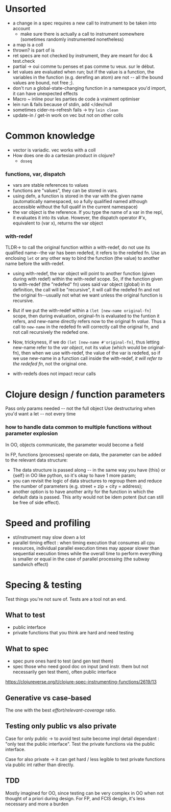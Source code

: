# Unsorted
- a change in a spec requires a new call to instrument to be taken into account
  - make sure there is actually a call to instrument somewhere (sometimes randomly instrumented nonetheless)
- a map is a coll
- thrown? is part of is
- ret specs are not checked by instrument, they are meant for doc & test.check
- partial -> oui comme tu penses et pas comme tu veux. sur le début.
- let values are evaluated when run; but if the value is a function, the variables in the function (e.g. derefing an atom) are not -- all the bound values are bound, not free ;).
- don't run a global-state-changing function in a namespace you'd import, it can have unexpected effects
- Macro ~ inline pour les parties de code à vraiment optimiser
- lein run & fails because of stdin, add </dev/null
- sometimes cider-ns-refresh fails -> try `lein clean`
- update-in / get-in work on vec but not on other colls

# Common knowledge
- vector is variadic. vec works with a coll
- How does one do a cartesian product in clojure?
  - ```doseq```

### functions, var, dispatch
- vars are stable references to values
- functions are "values", they can be stored in vars. 
- using defn, a function is stored in the var with the given name (automatically namespaced, so a fully qualified named although accessible without the full qualif in the current namespace)
- the var object is the reference. If you type the name of a var in the repl, it evaluates it into its value. However, the dispatch operator #'x, equivalent to (var x), returns the var object

### with-redef
TLDR-> to call the original function within a with-redef, do not use its qualified name--the var has been redefed, it refers to the redefed fn. Use an enclosing `let` or any other way to bind the function (the value) to another name before the with-redef.

- using with-redef, the var object will point to another function (given during with redef) within the with-redef scope. So, if the function given to with-redef (the "redefed" fn) uses said var object (global) in its definition, the call will be "recursive", it will call the redefed fn and not the original fn--usually not what we want unless the original function is recursive. 
- But if we put the with-redef within a `(let [new-name original-fn]` scope, then during evaluation, original-fn is evaluated to the funtion it refers, and new-name directly refers now to the original fn *value*. Thus a call to `new-name` in the redefed fn will correctly call the original fn, and not call recursively the redefed one.
- Now, trickyness, if we do `(let [new-name #'original-fn]`, thus letting new-name refer to the *var object*, not its value (which would be original-fn), then when we use with-redef, the value of the var is redefed, so if we use new-name in a function call inside the with-redef, *it will refer to the redefed fn*, not the original one.

- with-redefs does not impact recur calls

# Clojure design / function parameters

Pass only params needed -- not the full object
Use destructuring when you'd want a let -- not every time

### how to handle data common to multiple functions without parameter explosion
In OO, objects communicate, the parameter would become a field

In FP, functions (processes) operate on data, the parameter can be added to the relevant data structure:

- The data structure is passed along -- in the same way you have {this} or {self} in OO like python, so it's okay to have 1 more param;
- you can revisit the logic of data structures to regroup them and reduce the number of parameters (e.g. street + zip + city = address);
- another option is to have another arity for the function in which the default data is passed. This arity would not be idem potent (but can still be free of side effect).


# Speed and profiling
- st/instrument may slow down a lot
- parallel timing effect : when timing execution that consumes all cpu resources, individual parallel execution times may appear slower than sequential execution times while the overall time to perform everything is smaller or equal in the case of parallel processing (the subway sandwich effect)

# Specing & testing

Test things you're not sure of. Tests are a tool not an end.

## What to test
- public interface
- private functions that you think are hard and need testing

## What to spec
- spec pure ones hard to test (and gen test them)
- spec those who need good doc on input (and instr. them but not necessarily gen test them), often public interface

https://clojureverse.org/t/clojure-spec-instrumenting-functions/2619/13

## Generative vs case-based
The one with the best *effort/relevant-coverage* ratio.

## Testing only public vs also private
Case for only public -> to avoid test suite become impl detail dependant : "only test the public interface". Test the private functions via the public interface.

Case for also private -> it can get hard / less legible to test private functions via public int rather than directly.

## TDD
Mostly imagined for OO, since testing can be very complex in OO when not thought of a priori during design.
For FP, and FCIS design, it's less necessary and more a burden


